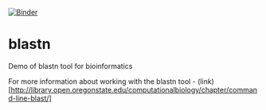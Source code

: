 [![Binder](https://mybinder.org/badge_logo.svg)](https://mybinder.org/v2/gh/lynnlangit/blastn/master?urlpath=https%3A%2F%2Fgithub.com%2Flynnlangit%2Fblastn%2Fblob%2Fmaster%2Fnotebook%2FBlast-Tutorial.ipynb)
# blastn
Demo of blastn tool for bioinformatics

For more information about working with the blastn tool - (link)[http://library.open.oregonstate.edu/computationalbiology/chapter/command-line-blast/]
